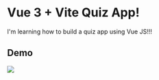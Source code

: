 # Vue 3 + Vite Quiz App!
I'm learning how to build a quiz app using Vue JS!!!

## Demo
![](https://github.com/mhndsbgyn/myfirstvue/blob/main/public/vue.gif)




